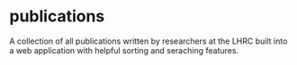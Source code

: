 # publications
A collection of all publications written by researchers at the LHRC built into a web application with helpful sorting and seraching features.
